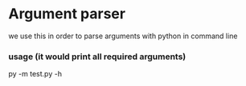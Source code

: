 # Argument parser

we use this in order to parse arguments with python in command line

### usage (it would print all required arguments)

py -m test.py -h

